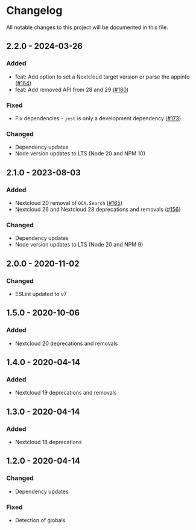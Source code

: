 # Changelog

All notable changes to this project will be documented in this file.

## 2.2.0 - 2024-03-26
### Added
* feat: Add option to set a Nextcloud target version or parse the appinfo \([\#164](https://github.com/nextcloud-libraries/eslint-plugin/pull/164)\)
* feat: Add removed API from 28 and 29 \([\#180](https://github.com/nextcloud-libraries/eslint-plugin/pull/180)\)

### Fixed
* Fix dependencies - `jest` is only a development dependency \([\#173](https://github.com/nextcloud-libraries/eslint-plugin/pull/173)\)

### Changed
- Dependency updates
- Node version updates to LTS (Node 20 and NPM 10)

## 2.1.0 - 2023-08-03
### Added
- Nextcloud 20 removal of `OCA.Search` \([\#165](https://github.com/nextcloud-libraries/eslint-plugin/pull/165)\)
- Nextcloud 26 and Nextcloud 28 deprecations and removals \([\#156](https://github.com/nextcloud-libraries/eslint-plugin/pull/156)\)
### Changed
- Dependency updates
- Node version updates to LTS (Node 20 and NPM 9)

## 2.0.0 - 2020-11-02
### Changed
- ESLint updated to v7

## 1.5.0 - 2020-10-06
### Added
- Nextcloud 20 deprecations and removals

## 1.4.0 - 2020-04-14
### Added
- Nextcloud 19 deprecations and removals

## 1.3.0 - 2020-04-14
### Added
- Nextcloud 18 deprecations

## 1.2.0 - 2020-04-14
### Changed
- Dependency updates
### Fixed
- Detection of globals
